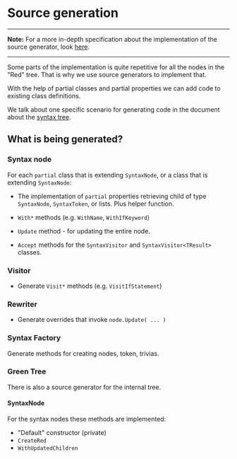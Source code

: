 # Source generation

---

**Note:** For a more in-depth specification about the implementation of the source generator, look [here](/docs/compiler/architecture/generator-specification.md).

---

Some parts of the implementation is quite repetitive for all the nodes in the "Red" tree. That is why we use source generators to implement that. 

With the help of partial classes and partial properties we can add code to existing class definitions.

We talk about one specific scenario for generating code in the document about the [syntax tree](syntax-tree.md).

## What is being generated?

### Syntax node

For each `partial` class that is extending `SyntaxNode`, or a class that is extending `SyntaxNode`:

* The implementation of `partial` properties retrieving child of type `SyntaxNode`, `SyntaxToken`, or lists. Plus helper function.

* `With*` methods (e.g. `WithName`, `WithIfKeyword`)

* `Update` method - for updating the entire node.

* `Accept` methods for the `SyntaxVisitor` and `SyntaxVisitor<TResult>` classes.


### Visitor

* Generate `Visit*` methods (e.g. `VisitIfStatement`)


### Rewriter

* Generate overrides that invoke `node.Update( ... )`


### Syntax Factory

Generate methods for creating nodes, token, trivias.

### Green Tree

There is also a source generator for the internal tree.

#### SyntaxNode

For the syntax nodes these methods are implemented:

* "Default" constructor (private)
* `CreateRed`
* `WithUpdatedChildren`